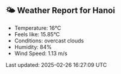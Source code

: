 <!-- WEATHER-START -->
## 🌤 Weather Report for Hanoi

- Temperature: 16°C
- Feels like: 15.85°C
- Conditions: overcast clouds
- Humidity: 84%
- Wind Speed: 1.13 m/s

Last updated: 2025-02-26 16:27:09 UTC
<!-- WEATHER-END -->
